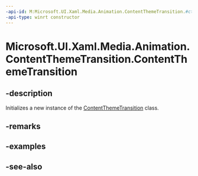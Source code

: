 ```yaml
---
-api-id: M:Microsoft.UI.Xaml.Media.Animation.ContentThemeTransition.#ctor
-api-type: winrt constructor
---
```


<!-- Method syntax
public ContentThemeTransition()
-->

# Microsoft.UI.Xaml.Media.Animation.ContentThemeTransition.ContentThemeTransition

## -description
Initializes a new instance of the [ContentThemeTransition](contentthemetransition.md) class.

## -remarks

## -examples

## -see-also
